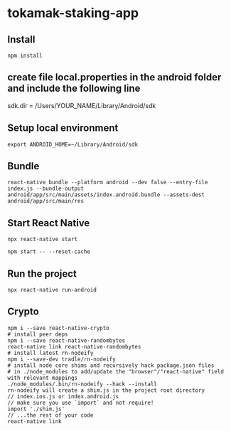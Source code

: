 # tokamak-staking-app

## Install
```
npm install 
```

## create file local.properties in the android folder and include the following line 
sdk.dir = /Users/YOUR_NAME/Library/Android/sdk 
## Setup local environment 
```
export ANDROID_HOME=~/Library/Android/sdk
```
## Bundle 
```
react-native bundle --platform android --dev false --entry-file index.js --bundle-output android/app/src/main/assets/index.android.bundle --assets-dest android/app/src/main/res
```

## Start React Native 
```
npx react-native start
```

```
npm start -- --reset-cache
```

## Run the project 
``` 
npx react-native run-android
```

## Crypto 
```
npm i --save react-native-crypto
# install peer deps 
npm i --save react-native-randombytes
react-native link react-native-randombytes
# install latest rn-nodeify 
npm i --save-dev tradle/rn-nodeify
# install node core shims and recursively hack package.json files 
# in ./node_modules to add/update the "browser"/"react-native" field with relevant mappings 
./node_modules/.bin/rn-nodeify --hack --install
rn-nodeify will create a shim.js in the project root directory
// index.ios.js or index.android.js
// make sure you use `import` and not require!  
import './shim.js'
// ...the rest of your code
react-native link
```